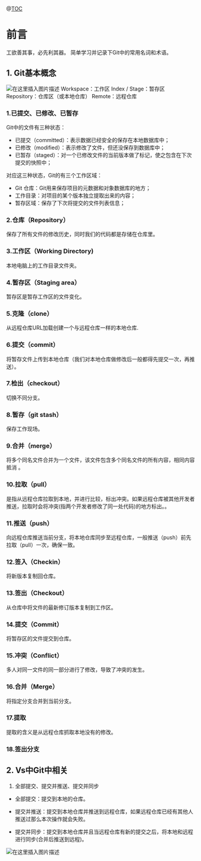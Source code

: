 ﻿@[TOC](目录)
# 前言
工欲善其事，必先利其器。
简单学习并记录下Git中的常用名词和术语。
## 1. Git基本概念
![在这里插入图片描述](https://img-blog.csdnimg.cn/15a5d08d81194a20a80b455ad9e5fc33.png)
Workspace：工作区
Index / Stage：暂存区
Repository：仓库区（或本地仓库）
Remote：远程仓库
### 1.已提交、已修改、已暂存
Git中的文件有三种状态：
* 已提交（committed）：表示数据已经安全的保存在本地数据库中；
* 已修改（modified）：表示修改了文件，但还没保存到数据库中；
* 已暂存（staged）：对一个已修改文件的当前版本做了标记，使之包含在下次提交的快照中；

对应这三种状态，Git的有三个工作区域：

* Git 仓库：Git用来保存项目的元数据和对象数据库的地方；
* 工作目录：对项目的某个版本独立提取出来的内容；
* 暂存区域：保存了下次将提交的文件列表信息；

### 2.仓库（Repository）
保存了所有文件的修改历史，同时我们的代码都是存储在仓库里。
### 3.工作区（Working Directory)
本地电脑上的工作目录文件夹。
### 4.暂存区（Staging area）
暂存区是暂存工作区的文件变化。
### 5.克隆（clone）
从远程仓库URL加载创建一个与远程仓库一样的本地仓库.
### 6.提交（commit）
将暂存文件上传到本地仓库（我们对本地仓库做修改后一般都得先提交一次，再推送）。
### 7.检出（checkout）
切换不同分支。
### 8.暂存（git stash）
保存工作现场。
### 9.合并（merge）
将多个同名文件合并为一个文件，该文件包含多个同名文件的所有内容，相同内容抵消
。
### 10.拉取（pull）
是指从远程仓库拉取到本地，并进行比较，标出冲突。如果远程仓库被其他开发者推送，拉取时会将冲突(指两个开发者修改了同一处代码)的地方标出。。
### 11.推送（push）
向远程仓库推送当前分支，将本地仓库同步至远程仓库，一般推送（push）前先拉取（pull）一次，确保一致。
### 12.签入（Checkin）
将新版本复制回仓库。
### 13.签出（Checkout）
从仓库中将文件的最新修订版本复制到工作区。
### 14.提交（Commit）
将暂存区的文件提交到仓库。
### 15.冲突（Conflict）
多人对同一文件的同一部分进行了修改，导致了冲突的发生。
### 16.合并（Merge）
将指定分支合并到当前分支。
### 17.提取
提取的含义是从远程仓库抓取本地没有的修改。
### 18.签出分支
## 2. Vs中Git中相关
1. 全部提交、提交并推送、提交并同步

* 全部提交：提交到本地的仓库。

* 提交并推送：提交到本地仓库并推送到远程仓库，如果远程仓库已经有其他人推送过那么本次操作就会失败。

* 提交并同步：提交到本地仓库并且当远程仓库有新的提交之后，将本地和远程进行同步(合并后推送到远程)。

![在这里插入图片描述](https://img-blog.csdnimg.cn/715e67608f99409b9643b0ecf9f4422a.png#pic_center)

